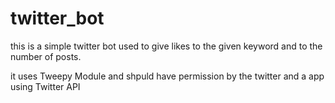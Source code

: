# twitter_bot
this is a simple twitter bot used to give likes to the given keyword and to the number of posts.


it uses Tweepy Module and shpuld have permission by the twitter and a app using Twitter API
